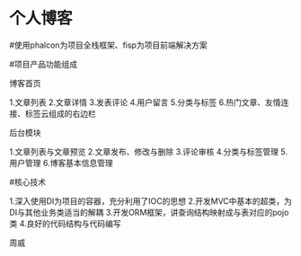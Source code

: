 # 个人博客

#使用phalcon为项目全栈框架、fisp为项目前端解决方案

#项目产品功能组成

博客首页

1.文章列表
2.文章详情
3.发表评论
4.用户留言
5.分类与标签
6.热门文章、友情连接、标签云组成的右边栏


后台模块

1.文章列表与文章预览
2.文章发布、修改与删除
3.评论审核
4.分类与标签管理
5.用户管理
6.博客基本信息管理

#核心技术

1.深入使用DI为项目的容器，充分利用了IOC的思想
2.开发MVC中基本的超类，为DI与其他业务类适当的解耦
3.开发ORM框架，讲查询结构映射成与表对应的pojo类
4.良好的代码结构与代码编写


周威
